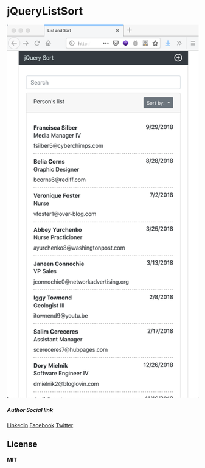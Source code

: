 # jQueryListSort

![Image](/screenshot.png)

##### Author Social link
[Linkedin](https://linkedin.com/in/faisal50x)
[Facebook](https://fb.com/faisal50x)
[Twitter](https://twitter.com/faisal50x)

## License
#### MIT
